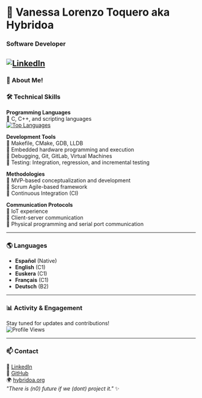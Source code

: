 # 👋 Vanessa Lorenzo Toquero aka Hybridoa 
### Software Developer
[![LinkedIn](https://img.shields.io/badge/LinkedIn-Vanessa%20Lorenzo-blue?style=flat&logo=linkedin)](https://www.linkedin.com/in/vlorenzolana)  
---

### 📍 About Me!
### 🛠 Technical Skills
**Programming Languages**  
🔹 C, C++, and scripting languages  
[![Top Languages](https://github-readme-stats.vercel.app/api/top-langs/?username=Vlorenzolana&layout=compact)](https://github.com/Vlorenzolana)  

**Development Tools**  
🔹 Makefile, CMake, GDB, LLDB  
🔹 Embedded hardware programming and execution  
🔹 Debugging, Git, GitLab, Virtual Machines  
🔹 Testing: Integration, regression, and incremental testing  

**Methodologies**  
🔹 MVP-based conceptualization and development  
🔹 Scrum Agile-based framework  
🔹 Continuous Integration (CI)  

**Communication Protocols**  
🔹 IoT experience  
🔹 Client-server communication  
🔹 Physical programming and serial port communication  

---

### 🌎 Languages
- **Español** (Native)  
- **English** (C1)  
- **Euskera** (C1)    
- **Français** (C1)  
- **Deutsch** (B2)  

---

### 📊 Activity & Engagement  
Stay tuned for updates and contributions!  
![Profile Views](https://img.shields.io/badge/dynamic/json?color=blue&label=Profile%20Views&query=count&url=https://komarev.com/ghpvc/?username=Vlorenzolana)  

---

### 📫 Contact

💼 [LinkedIn](https://www.linkedin.com/in/vlorenzolana)  
📂 [GitHub](https://github.com/Vlorenzolana)  
🌍 [hybridoa.org](https://hybridoa.org)  
_"There is (n0) future if we (dont) project it."_ ✨
